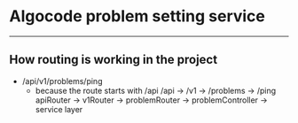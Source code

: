 # Algocode problem setting service 


-----------------------------------------

## How routing is working in the project

- /api/v1/problems/ping
    - because the route starts with /api
        /api       → /v1       → /problems       → /ping
        apiRouter → v1Router → problemRouter → problemController → service layer
